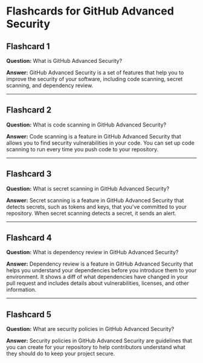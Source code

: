 # Flashcards for GitHub Advanced Security

## Flashcard 1

**Question:** What is GitHub Advanced Security?

**Answer:** GitHub Advanced Security is a set of features that help you to improve the security of your software, including code scanning, secret scanning, and dependency review.

---

## Flashcard 2

**Question:** What is code scanning in GitHub Advanced Security?

**Answer:** Code scanning is a feature in GitHub Advanced Security that allows you to find security vulnerabilities in your code. You can set up code scanning to run every time you push code to your repository.

---

## Flashcard 3

**Question:** What is secret scanning in GitHub Advanced Security?

**Answer:** Secret scanning is a feature in GitHub Advanced Security that detects secrets, such as tokens and keys, that you've committed to your repository. When secret scanning detects a secret, it sends an alert.

---

## Flashcard 4

**Question:** What is dependency review in GitHub Advanced Security?

**Answer:** Dependency review is a feature in GitHub Advanced Security that helps you understand your dependencies before you introduce them to your environment. It shows a diff of what dependencies have changed in your pull request and includes details about vulnerabilities, licenses, and other information.

---

## Flashcard 5

**Question:** What are security policies in GitHub Advanced Security?

**Answer:** Security policies in GitHub Advanced Security are guidelines that you can create for your repository to help contributors understand what they should do to keep your project secure.
